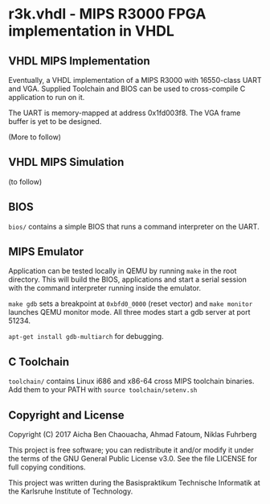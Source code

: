 # r3k.vhdl - MIPS R3000 FPGA implementation in VHDL

## VHDL MIPS Implementation

Eventually, a VHDL implementation of a MIPS R3000 with 16550-class UART and VGA.
Supplied Toolchain and BIOS can be used to cross-compile C application to run on it.

The UART is memory-mapped at address 0x1fd003f8. The VGA frame buffer is yet to be
designed.

(More to follow)

## VHDL MIPS Simulation

(to follow)

## BIOS

`bios/` contains a simple BIOS that runs a command interpreter on the UART.

## MIPS Emulator

Application can be tested locally in QEMU by running `make` in the root directory.
This will build the BIOS, applications and start a serial session with the command
interpreter running inside the emulator.

`make gdb` sets a breakpoint at `0xbfd0_0000` (reset vector) and `make monitor`
launches QEMU monitor mode. All three modes start a gdb server at port 51234.

`apt-get install gdb-multiarch` for debugging.

## C Toolchain

`toolchain/` contains Linux i686 and x86-64 cross MIPS toolchain binaries.
Add them to your PATH with `source toolchain/setenv.sh`


## Copyright and License

Copyright (C) 2017 Aicha Ben Chaouacha, Ahmad Fatoum, Niklas Fuhrberg 

This project is free software; you can redistribute it and/or modify it under the terms of the GNU General Public License v3.0. See the file LICENSE for full copying conditions.

This project was written during the Basispraktikum Technische Informatik at the Karlsruhe Institute of Technology.
